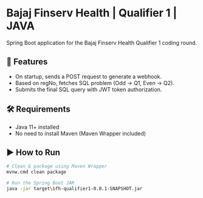 # Bajaj Finserv Health | Qualifier 1 | JAVA

Spring Boot application for the Bajaj Finserv Health Qualifier 1 coding round.

## 🚀 Features
- On startup, sends a POST request to generate a webhook.
- Based on regNo, fetches SQL problem (Odd → Q1, Even → Q2).
- Submits the final SQL query with JWT token authorization.

## 🛠️ Requirements
- Java 11+ installed
- No need to install Maven (Maven Wrapper included)

## ▶️ How to Run
```bash
# Clean & package using Maven Wrapper
mvnw.cmd clean package

# Run the Spring Boot JAR
java -jar target\bfh-qualifier1-0.0.1-SNAPSHOT.jar
